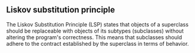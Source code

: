 ## Liskov substitution principle

The Liskov Substitution Principle (LSP) states that objects of a superclass should be replaceable with objects of its subtypes (subclasses) without altering the program's correctness. This means that subclasses should adhere to the contract established by the superclass in terms of behavior.